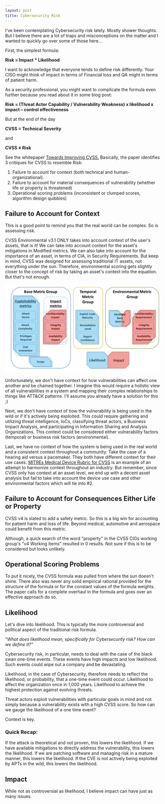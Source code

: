 ```yaml
---
layout: post
title: Cybersecurity Risk
---
```


I&#39;ve been contemplating Cybersecurity risk lately. Mostly shower thoughts. But I believe there are a lot of traps and misconceptions on the matter and I wanted to quickly go over some of those here…

First, the simplest formula:

**Risk = Impact \* Likelihood**

I want to acknowledge that everyone tends to define risk differently. Your CISO might think of impact in terms of Financial loss and QA might in terms of patient harm. 

As a security professional, you might want to complicate the formula even further because you read about it in some blog post:

**Risk = (Threat Actor Capability / Vulnerability Weakness) x likelihood x impact – control effectiveness**

But at the end of the day

**CVSS = Technical Severity**

and

**CVSS ≠ Risk**

See the whitepaper <a href="https://resources.sei.cmu.edu/asset_files/WhitePaper/2018_019_001_538372.pdf">Towards Improving CVSS.</a> Basically, the paper identifies 3 critiques for CVSS to resemble Risk: 
1. Failure to account for context (both technical and human-organizational). 
2. Failure to account for material consequences of vulnerability (whether life or property is threatened) 
3. Operational scoring problems (inconsistent or clumped scores, algorithm design quibbles)

## Failure to Account for Context

This is a good point to remind you that the real world can be complex. So is assessing risk.

CVSS Environmental v3.1 ONLY takes into account context of the user&#39;s assets, that is it! We can take into account context for the asset&#39;s mitigations in Modified metrics. We can also take into account for the importance of an asset, in terms of CIA, in Security Requirements. But keep in mind, CVSS was designed for assessing traditional IT assets, not everything under the sun. Therefore, environmental scoring gets slightly closer to the concept of risk by taking an asset&#39;s context into the equation. But that's not enough.

![CVSS risk attempt](/public/cvss-risk.PNG "CVSS risk attempt")

Unfortunately, we don&#39;t have context for how vulnerabilities can affect one another and be chained together. I imagine this would require a holistic view of all vulnerabilities in a system and mapping their complex relationships to things like ATT&CK patterns. I'll assume you already have a solution for this ;)

Next, we don&#39;t have context of how the vulnerability is being used in the wild or if it&#39;s actively being exploited. This could require gathering and utilizing threat intelligence, IoCs, classifying threat actors, a Business Impact Analysis, and participating in Information Sharing and Analysis Organizations. This context could be considered either vulnerability factors (temporal) or business risk factors (environmental).

Last, we have no context of how the system is being used in the real world and a consistent context throughout a community. Take the case of a hearing aid versus a pacemaker. They both have different context for their use cases. <a href="https://www.mitre.org/sites/default/files/publications/pr-18-2208-rubric-for-applying-cvss-to-medical-devices.pdf">MITREs Medical Device Rubric for CVSS</a> is an example of an attempt to harmonize context throughout an industry. But remember, since CVSS only has context at an asset level, we end up with a decent asset analysis but fail to take into account the device use case and other environmental factors which will tie into #2.

## Failure to Account for Consequences Either Life or Property

CVSS v4 is slated to add a safety metric. So this is a big win for accounting for patient harm and loss of life. Beyond medical, automotive and aerospace could benefit from this metric. 

Although, a quick search of the word "property" in the CVSS CIGs working group's "v4 Working Items" resulted in 0 results. Not sure if this is to be considered but looks unlikely.

## Operational Scoring Problems

To put it nicely, the CVSS formula was pulled from where the sun doesn&#39;t shine. There also was never any solid empirical rational provided for the structure of the formula or for the constant values of the formula weights. The paper calls for a complete overhaul in the formula and goes over an effective approach do so. 

## Likelihood

Let&#39;s dive into likelihood. This is typically the more controversial and political aspect of the traditional risk formula.

&quot;_What does likelihood mean, specifically for Cybersecurity risk? How can we define it?&quot;_

Cybersecurity risk, in particular, needs to deal with the case of the black swan one-time events. These events have high impacts and low likelihood. Such events could wipe out a company and be devastating.

Likelihood, in the case of Cybersecurity, therefore needs to reflect the likelihood, or probability, that a one-time event could occur. Likelihood to affect the organization once in 1,000 years. Likelihood to achieve the highest protection against evolving threats.

Threat actors exploit vulnerabilities with particular goals in mind and not simply because a vulnerability exists with a high CVSS score. So how can we gauge the likelihood of a one time event?

Context is key.

### Quick Recap:

If the attack is theoretical and not proven, this lowers the likelihood. If we have available mitigations to directly address the vulnerability, this lowers the likelihood. If we are patching software and managing risk in a mature manner, this lowers the likelihood. If the CVE is not actively being exploited by APTs in the wild, this lowers the likelihood.

## Impact

While not as controversial as likelihood, I believe impact can have just as many issues.